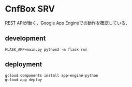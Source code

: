# CnfBox SRV

REST APIが動く．Google App Engineでの動作を確認している．

## development

```
FLASK_APP=main.py python3 -m flask run
```

## deployment

```
gcloud components install app-engine-python
gcloud app deploy
```
